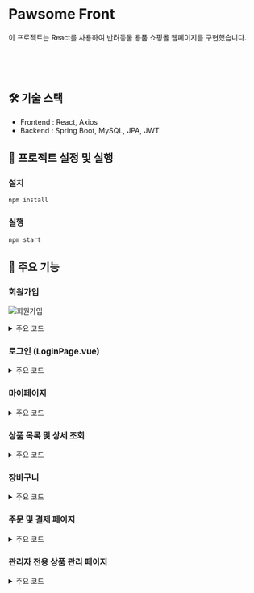 #  Pawsome Front

이 프로젝트는 React를 사용하여 반려동물 용품 쇼핑몰 웹페이지를 구현했습니다.

<br><br><br>

## 🛠 기술 스택

- Frontend : React, Axios
- Backend : Spring Boot, MySQL, JPA, JWT

## 🚀 프로젝트 설정 및 실행

### 설치

```bash
npm install
```

### 실행

```bash
npm start
```

## 🌟 주요 기능

### 회원가입

![회원가입](https://github.com/user-attachments/assets/642cafb5-36de-4c9b-a8b3-2149905386c6)

<details><summary>주요 코드
</summary>

```
코드입력하기
```
</details>


### 로그인 (LoginPage.vue)

<details><summary>주요 코드
</summary>

```
코드입력하기
```
</details>

### 마이페이지

<details><summary>주요 코드
</summary>

```
코드입력하기
```
</details>


### 상품 목록 및 상세 조회

<details><summary>주요 코드
</summary>

```
코드입력하기
```
</details>


### 장바구니

<details><summary>주요 코드
</summary>

```
코드입력하기
```
</details>


### 주문 및 결제 페이지

<details><summary>주요 코드
</summary>

```
코드입력하기
```
</details>


### 관리자 전용 상품 관리 페이지

<details><summary>주요 코드
</summary>

```
코드입력하기
```
</details>







